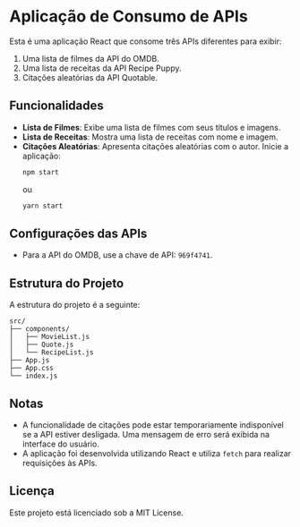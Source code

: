  # Aplicação de Consumo de APIs

 Esta é uma aplicação React que consome três APIs diferentes para exibir:
 1. Uma lista de filmes da API do OMDB.
 2. Uma lista de receitas da API Recipe Puppy.
 3. Citações aleatórias da API Quotable.

 ## Funcionalidades

 - **Lista de Filmes**: Exibe uma lista de filmes com seus títulos e imagens.
 - **Lista de Receitas**: Mostra uma lista de receitas com nome e imagem.
 - **Citações Aleatórias**: Apresenta citações aleatórias com o autor.
 Inicie a aplicação:
    ```bash
    npm start
    ```
    ou
    ```bash
    yarn start
    ```

 ## Configurações das APIs

 - Para a API do OMDB, use a chave de API: `969f4741`.

 ## Estrutura do Projeto

 A estrutura do projeto é a seguinte:

 ```
 src/
 ├── components/
 │   ├── MovieList.js
 │   ├── Quote.js
 │   └── RecipeList.js
 ├── App.js
 ├── App.css
 └── index.js
 ```

 ## Notas

 - A funcionalidade de citações pode estar temporariamente indisponível se a API estiver desligada. Uma mensagem de erro será exibida na interface do usuário.
 - A aplicação foi desenvolvida utilizando React e utiliza `fetch` para realizar requisições às APIs.

 ## Licença

 Este projeto está licenciado sob a MIT License.

